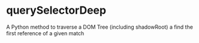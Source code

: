 # querySelectorDeep

A Python method to traverse a DOM Tree (including shadowRoot) a find the first reference of a given match
